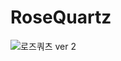 # RoseQuartz

![로즈쿼츠 ver 2](https://github.com/yunhu0110/RoseQuartz/assets/41042088/c3337c3d-da29-4e18-8165-e8829dee012a)
